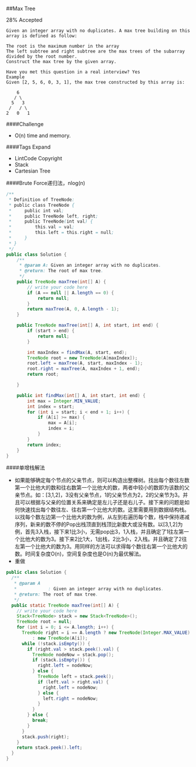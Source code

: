 ##Max Tree

28% Accepted

	Given an integer array with no duplicates. A max tree building on this array is defined as follow:

	The root is the maximum number in the array
	The left subtree and right subtree are the max trees of the subarray divided by the root number.
	Construct the max tree by the given array.

	Have you met this question in a real interview? Yes
	Example
	Given [2, 5, 6, 0, 3, 1], the max tree constructed by this array is:

	    6
	   / \
	  5   3
	 /   / \
	2   0   1

####Challenge
- O(n) time and memory.

####Tags Expand
- LintCode Copyright
- Stack
- Cartesian Tree

####Brute Force递归法，nlog(n)
```java
/**
 * Definition of TreeNode:
 * public class TreeNode {
 *     public int val;
 *     public TreeNode left, right;
 *     public TreeNode(int val) {
 *         this.val = val;
 *         this.left = this.right = null;
 *     }
 * }
 */
public class Solution {
    /**
     * @param A: Given an integer array with no duplicates.
     * @return: The root of max tree.
     */
    public TreeNode maxTree(int[] A) {
        // write your code here
        if (A == null || A.length == 0) {
            return null;
        }
        return maxTree(A, 0, A.length - 1);
    }

    public TreeNode maxTree(int[] A, int start, int end) {
        if (start > end) {
            return null;
        }

        int maxIndex = findMax(A, start, end);
        TreeNode root = new TreeNode(A[maxIndex]);
        root.left = maxTree(A, start, maxIndex - 1);
        root.right = maxTree(A, maxIndex + 1, end);
        return root;

    }

    public int findMax(int[] A, int start, int end) {
        int max = Integer.MIN_VALUE;
        int index = start;
        for (int i = start; i < end + 1; i++) {
            if (A[i] >= max) {
                max = A[i];
                index = i;
            }
        }
        return index;
    }
}

```


####单增栈解法
- 如果能够确定每个节点的父亲节点，则可以构造出整棵树。找出每个数往左数第一个比他大的数和往右数第一个比他大的数，两者中较小的数即为该数的父亲节点。如：[3,1,2]，3没有父亲节点，1的父亲节点为2，2的父亲节为3。并且可以根据与父亲的位置关系来确定是左儿子还是右儿子。接下来的问题是如何快速找出每个数往左、往右第一个比他大的数。这里需要用到数据结构栈。以找每个数左边第一个比他大的数为例，从左到右遍历每个数，栈中保持递减序列，新来的数不停的Pop出栈顶直到栈顶比新数大或没有数。以[3,1,2]为例，首先3入栈，接下来1比3小，无需pop出3，1入栈，并且确定了1往左第一个比他大的数为3。接下来2比1大，1出栈，2比3小，2入栈。并且确定了2往左第一个比他大的数为3。用同样的方法可以求得每个数往右第一个比他大的数。时间复杂度O(n)，空间复杂度也是O(n)为最优解法。
- 重做

```java
public class Solution {
  /**
   * @param A
   *            : Given an integer array with no duplicates.
   * @return: The root of max tree.
   */
  public static TreeNode maxTree(int[] A) {
    // write your code here
    Stack<TreeNode> stack = new Stack<TreeNode>();
    TreeNode root = null;
    for (int i = 0; i <= A.length; i++) {
      TreeNode right = i == A.length ? new TreeNode(Integer.MAX_VALUE)
          : new TreeNode(A[i]);
      while (!stack.isEmpty()) {
        if (right.val > stack.peek().val) {
          TreeNode nodeNow = stack.pop();
          if (stack.isEmpty()) {
            right.left = nodeNow;
          } else {
            TreeNode left = stack.peek();
            if (left.val > right.val) {
              right.left = nodeNow;
            } else {
              left.right = nodeNow;
            }
          }
        } else {
          break;
        }
      }
      stack.push(right);
    }
    return stack.peek().left;
  }
}
```
